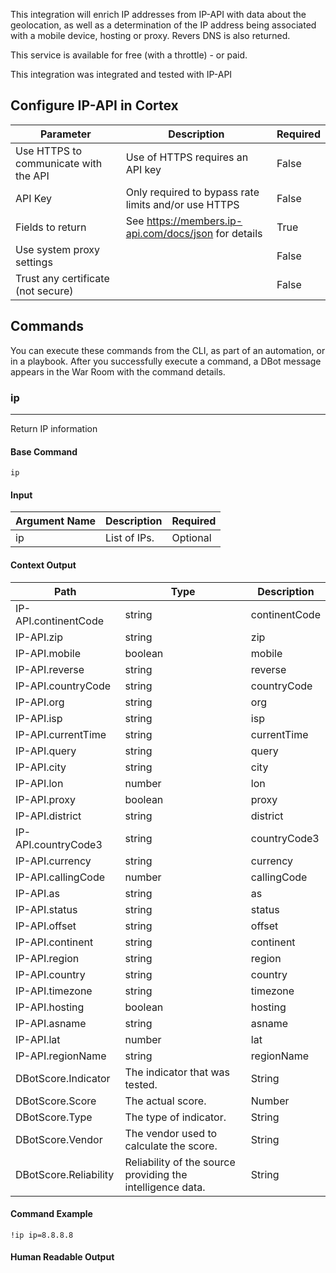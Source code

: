 This integration will enrich IP addresses from IP-API with data about the geolocation, as well as a determination of the IP address being associated with a mobile device, hosting or proxy. Revers DNS is also returned.

This service is available for free (with a throttle) - or paid.

This integration was integrated and tested with IP-API

## Configure IP-API in Cortex


| **Parameter** | **Description** | **Required** |
| --- | --- | --- |
| Use HTTPS to communicate with the API | Use of HTTPS requires an API key | False |
| API Key | Only required to bypass rate limits and/or use HTTPS | False |
| Fields to return | See <https://members.ip-api.com/docs/json> for details | True |
| Use system proxy settings |  | False |
| Trust any certificate (not secure) |  | False |

## Commands

You can execute these commands from the CLI, as part of an automation, or in a playbook.
After you successfully execute a command, a DBot message appears in the War Room with the command details.

### ip

***
Return IP information


#### Base Command

`ip`

#### Input

| **Argument Name** | **Description** | **Required** |
| --- | --- | --- |
| ip | List of IPs. | Optional | 


#### Context Output

| **Path** | **Type** | **Description** |
| --- | --- | --- |
| IP-API.continentCode | string | continentCode | 
| IP-API.zip | string | zip | 
| IP-API.mobile | boolean | mobile | 
| IP-API.reverse | string | reverse | 
| IP-API.countryCode | string | countryCode | 
| IP-API.org | string | org | 
| IP-API.isp | string | isp | 
| IP-API.currentTime | string | currentTime | 
| IP-API.query | string | query | 
| IP-API.city | string | city | 
| IP-API.lon | number | lon | 
| IP-API.proxy | boolean | proxy | 
| IP-API.district | string | district | 
| IP-API.countryCode3 | string | countryCode3 | 
| IP-API.currency | string | currency | 
| IP-API.callingCode | number | callingCode | 
| IP-API.as | string | as | 
| IP-API.status | string | status | 
| IP-API.offset | string | offset | 
| IP-API.continent | string | continent | 
| IP-API.region | string | region | 
| IP-API.country | string | country | 
| IP-API.timezone | string | timezone | 
| IP-API.hosting | boolean | hosting | 
| IP-API.asname | string | asname | 
| IP-API.lat | number | lat | 
| IP-API.regionName | string | regionName | 
| DBotScore.Indicator | The indicator that was tested. | String |
| DBotScore.Score | The actual score. | Number |
| DBotScore.Type | The type of indicator. | String |
| DBotScore.Vendor | The vendor used to calculate the score. | String |
| DBotScore.Reliability | Reliability of the source providing the intelligence data. | String |

#### Command Example

```!ip ip=8.8.8.8```

#### Human Readable Output

